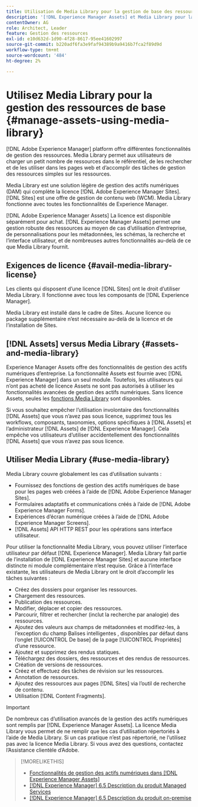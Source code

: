 ```yaml
---
title: Utilisation de Media Library pour la gestion de base des ressources numériques
description: '[!DNL Experience Manager Assets] et Media Library pour la gestion des ressources.'
contentOwner: AG
role: Architect, Leader
feature: Gestion des ressources
exl-id: e10d632d-1d90-4f28-8617-95ee41602997
source-git-commit: b220adf6fa3e9faf94389b9a9416b7fca2f89d9d
workflow-type: tm+mt
source-wordcount: '484'
ht-degree: 2%

---
```


<!--

Define Media Lib
Define req for it
Define use cases
Define what is not included

-->

# Utilisez Media Library pour la gestion des ressources de base {#manage-assets-using-media-library}

[!DNL Adobe Experience Manager] platform offre différentes fonctionnalités de gestion des ressources. Media Library permet aux utilisateurs de charger un petit nombre de ressources dans le référentiel, de les rechercher et de les utiliser dans les pages web et d’accomplir des tâches de gestion des ressources simples sur les ressources.

Media Library est une solution légère de gestion des actifs numériques (DAM) qui complète la licence [!DNL Adobe Experience Manager Sites]. [!DNL Sites] est une offre de gestion de contenu web (WCM). Media Library fonctionne avec toutes les fonctionnalités de Experience Manager.

[!DNL Adobe Experience Manager Assets] La licence est disponible séparément pour achat. [!DNL Experience Manager Assets] permet une gestion robuste des ressources au moyen de cas d’utilisation d’entreprise, de personnalisations pour les métadonnées, les schémas, la recherche et l’interface utilisateur, et de nombreuses autres fonctionnalités au-delà de ce que Media Library fournit.

## Exigences de licence {#avail-media-library-license}

Les clients qui disposent d’une licence [!DNL Sites] ont le droit d’utiliser Media Library. Il fonctionne avec tous les composants de [!DNL Experience Manager].

Media Library est installé dans le cadre de Sites. Aucune licence ou package supplémentaire n’est nécessaire au-delà de la licence et de l’installation de Sites.

## [!DNL Assets] versus Media Library  {#assets-and-media-library}

Experience Manager Assets offre des fonctionnalités de gestion des actifs numériques d’entreprise. La fonctionnalité Assets est fournie avec [!DNL Experience Manager] dans un seul module. Toutefois, les utilisateurs qui n’ont pas acheté de licence Assets ne sont pas autorisés à utiliser les fonctionnalités avancées de gestion des actifs numériques. Sans licence Assets, seules les [fonctions Media Library](#use-media-library) sont disponibles.

Si vous souhaitez empêcher l’utilisation involontaire des fonctionnalités [!DNL Assets] que vous n’avez pas sous licence, supprimez tous les workflows, composants, taxonomies, options spécifiques à [!DNL Assets] et l’administrateur [!DNL Assets] de [!DNL Experience Manager]. Cela empêche vos utilisateurs d’utiliser accidentellement des fonctionnalités [!DNL Assets] que vous n’avez pas sous licence.

## Utiliser Media Library {#use-media-library}

Media Library couvre globalement les cas d’utilisation suivants :

* Fournissez des fonctions de gestion des actifs numériques de base pour les pages web créées à l’aide de [!DNL Adobe Experience Manager Sites].
* Formulaires adaptatifs et communications créés à l’aide de [!DNL Adobe Experience Manager Forms].
* Expériences d’écran numérique créées à l’aide de [!DNL Adobe Experience Manager Screens].
* [!DNL Assets] API HTTP REST pour les opérations sans interface utilisateur.

<!-- TBD: Remove this after confirmation. May need to merge this list with the list provided by PMs.

* Basic metadata properties
* Tag management
* Version control
* Static renditions
* Projects, tasks, workflow authoring
* Activity stream (timeline)
* Query Builder (API)
* Marketing Cloud integration
* User interface customization and extension
* Comments and annotation
-->

Pour utiliser la fonctionnalité Media Library, vous pouvez utiliser l’interface utilisateur par défaut [!DNL Experience Manager]. Media Library fait partie de l’installation de [!DNL Experience Manager Sites] et aucune interface distincte ni module complémentaire n’est requise. Grâce à l’interface existante, les utilisateurs de Media Library ont le droit d’accomplir les tâches suivantes :

* Créez des dossiers pour organiser les ressources.
* Chargement des ressources.
* Publication des ressources.
* Modifier, déplacer et copier des ressources.
* Parcourir, filtrer et rechercher (inclut la recherche par analogie) des ressources.
* Ajoutez des valeurs aux champs de métadonnées et modifiez-les, à l’exception du champ Balises intelligentes , disponibles par défaut dans l’onglet [!UICONTROL De base] de la page [!UICONTROL Propriétés] d’une ressource.
* Ajoutez et supprimez des rendus statiques.
* Téléchargez des dossiers, des ressources et des rendus de ressources.
* Création de versions de ressources.
* Créez et effectuez des tâches de révision sur les ressources.
* Annotation de ressources.
* Ajoutez des ressources aux pages [!DNL Sites] via l’outil de recherche de contenu.
* Utilisation [!DNL Content Fragments].

<!-- TBD: Define exactly which basic Assets workflow are available for use with Media Library?
-->

>[!IMPORTANT]
>
>De nombreux cas d’utilisation avancés de la gestion des actifs numériques sont remplis par [!DNL Experience Manager Assets]. La licence Media Library vous permet de ne remplir que les cas d’utilisation répertoriés à l’aide de Media Library. Si un cas pratique n’est pas répertorié, ne l’utilisez pas avec la licence Media Library. Si vous avez des questions, contactez l’Assistance clientèle d’Adobe.

<!-- TBD: Add a CTA - how to contact Adobe for queries. -->

>[!MORELIKETHIS]
>
>* [Fonctionnalités de gestion des actifs numériques dans [!DNL Experience Manager Assets]](https://experienceleague.adobe.com/docs/experience-manager-65/assets/home.html?lang=fr)
>* [[!DNL Experience Manager] 6.5 Description du produit Managed Services](https://helpx.adobe.com/legal/product-descriptions/adobe-experience-manager-managed-services.html)
>* [[!DNL Experience Manager] 6.5 Description du produit on-premise](https://helpx.adobe.com/legal/product-descriptions/adobe-experience-manager-on-premise.html)

